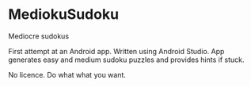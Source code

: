 # MediokuSudoku
Mediocre sudokus

First attempt at an Android app. Written using Android Studio.
App generates easy and medium sudoku puzzles and provides hints if stuck.

No licence. Do what what you want.

